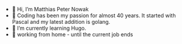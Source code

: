 - 👋 Hi, I’m Matthias Peter Nowak
- 👀 Coding has been my passion for almost 40 years. It started with Pascal and my latest addition is golang.
- 🌱 I’m currently learning Hugo.
- 🏡 working from home - until the current job ends
